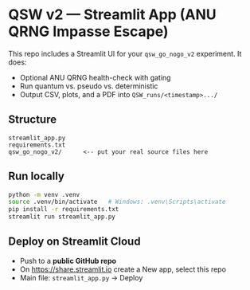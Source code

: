 
# QSW v2 — Streamlit App (ANU QRNG Impasse Escape)

This repo includes a Streamlit UI for your `qsw_go_nogo_v2` experiment. It does:
- Optional ANU QRNG health-check with gating
- Run quantum vs. pseudo vs. deterministic
- Output CSV, plots, and a PDF into `QSW_runs/<timestamp>.../`

## Structure
```
streamlit_app.py
requirements.txt
qsw_go_nogo_v2/      <-- put your real source files here
```

## Run locally
```bash
python -m venv .venv
source .venv/bin/activate   # Windows: .venv\Scripts\activate
pip install -r requirements.txt
streamlit run streamlit_app.py
```

## Deploy on Streamlit Cloud
- Push to a **public GitHub repo**
- On https://share.streamlit.io create a New app, select this repo
- Main file: `streamlit_app.py` → Deploy
